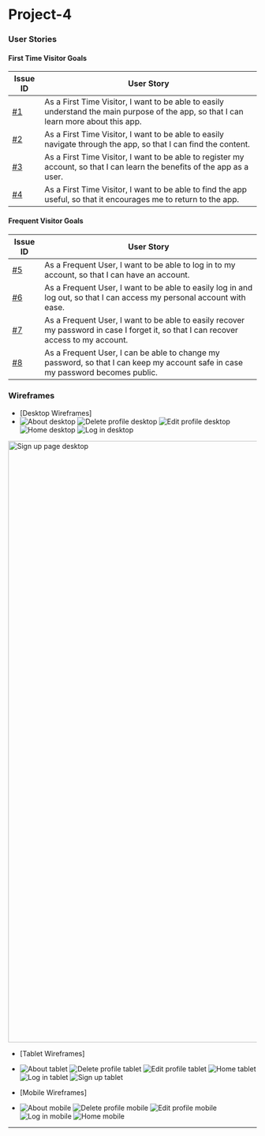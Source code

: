 # Project-4

### User Stories

#### **First Time Visitor Goals**

| Issue ID    | User Story |
|-------------|-------------|
|[#1](https://github.com/Jackevans47/Project-4/issues/1)| As a First Time Visitor, I want to be able to easily understand the main purpose of the app, so that I can learn more about this app.|
|[#2](https://github.com/Jackevans47/Project-4/issues/2)|As a First Time Visitor, I want to be able to easily navigate through the app, so that I can find the content.|
|[#3](https://github.com/Jackevans47/Project-4/issues/3)|As a First Time Visitor, I want to be able to register my account, so that I can learn the benefits of the app as a user.|
|[#4](https://github.com/Jackevans47/Project-4/issues/4)|As a First Time Visitor, I want to be able to find the app useful, so that it encourages me to return to the app.|

#### **Frequent Visitor Goals**

| Issue ID    | User Story |
|-------------|-------------|
|[#5](https://github.com/Jackevans47/Project-4/issues/5)|As a Frequent User, I want to be able to log in to my account, so that I can have an account.|
|[#6](https://github.com/Jackevans47/Project-4/issues/6)|As a Frequent User, I want to be able to easily log in and log out, so that I can access my personal account with ease.|
|[#7](https://github.com/Jackevans47/Project-4/issues/7)|As a Frequent User, I want to be able to easily recover my password in case I forget it, so that I can recover access to my account.|
|[#8](https://github.com/Jackevans47/Project-4/issues/8)|As a Frequent User, I can be able to change my password, so that I can keep my account safe in case my password becomes public.|



### Wireframes

- [Desktop Wireframes]
- ![About desktop](https://github.com/Jackevans47/Project-4/assets/148341732/9f6faf61-edb1-47ed-8f07-1f2eeb16945c)
![Delete profile desktop](https://github.com/Jackevans47/Project-4/assets/148341732/8300709c-2367-4331-a2fa-1ccbb1a29e82)
![Edit profile desktop](https://github.com/Jackevans47/Project-4/assets/148341732/ef4bed7b-e334-43ed-9516-b0b89e5cfcf4)
![Home desktop](https://github.com/Jackevans47/Project-4/assets/148341732/7bd6c4b0-4a4d-4f49-84ce-03599add64b0)
![Log in desktop](https://github.com/Jackevans47/Project-4/assets/148341732/1bc92555-e477-43da-825e-bd973da3bd32)
<img width="1220" alt="Sign up page desktop" src="https://github.com/Jackevans47/Project-4/assets/148341732/952b36f8-80ce-4b1d-931b-02e71dad442f">

- [Tablet Wireframes]
- ![About tablet](https://github.com/Jackevans47/Project-4/assets/148341732/4f7ac352-9246-42db-94f7-75372526b993)
![Delete profile tablet](https://github.com/Jackevans47/Project-4/assets/148341732/edbf4256-c67f-4368-9fb3-3ab37437c90b)
![Edit profile tablet](https://github.com/Jackevans47/Project-4/assets/148341732/d2dceb9b-412a-4787-b22a-588e64deacd4)
![Home tablet](https://github.com/Jackevans47/Project-4/assets/148341732/5b4a5d78-5156-4894-a25f-ab8fad71689c)
![Log in tablet](https://github.com/Jackevans47/Project-4/assets/148341732/93ac6195-ab0f-4695-a793-eb6f6a283ce3)
![Sign up tablet](https://github.com/Jackevans47/Project-4/assets/148341732/57103b61-a484-48dc-9ce0-abd2cb0e8787)

- [Mobile Wireframes]
- ![About mobile](https://github.com/Jackevans47/Project-4/assets/148341732/c7105401-cfd3-40ad-a6e3-0feec0b771a7)
![Delete profile mobile](https://github.com/Jackevans47/Project-4/assets/148341732/9565f141-2e8c-443a-bafe-2966eaa09a36)
![Edit profile mobile](https://github.com/Jackevans47/Project-4/assets/148341732/91193437-dfd5-4ee2-a4db-f3b0f39c606c)
![Log in mobile](https://github.com/Jackevans47/Project-4/assets/148341732/41218696-8484-47d7-8875-86341e442a20)
![Home mobile](https://github.com/Jackevans47/Project-4/assets/148341732/b4e2174a-bcaf-4d68-877e-ce74766ec890)

---
